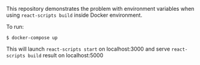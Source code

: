 This repository demonstrates the problem with environment 
variables when using `react-scripts build` inside Docker environment.

To run:

```
$ docker-compose up
```

This will launch `react-scripts start` on localhost:3000 and 
serve `react-scripts build` result on localhost:5000
